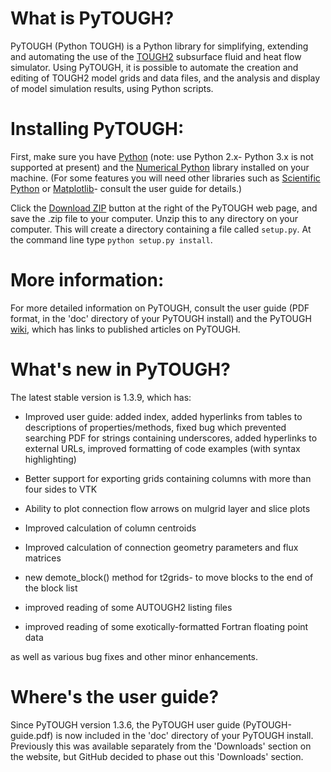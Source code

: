 # What is PyTOUGH?

PyTOUGH (Python TOUGH) is a Python library for simplifying, extending and automating the use of the [TOUGH2](http://esd.lbl.gov/research/projects/tough/) subsurface fluid and heat flow simulator. Using PyTOUGH, it is possible to automate the creation and editing of TOUGH2 model grids and data files, and the analysis and display of model simulation results, using Python scripts.

# Installing PyTOUGH:

First, make sure you have [Python](http://www.python.org) (note: use Python 2.x- Python 3.x is not supported at present) and the [Numerical Python](http://numpy.scipy.org/) library installed on your machine.  (For some features you will need other libraries such as [Scientific Python](http://www.scipy.org/) or [Matplotlib](http://matplotlib.sourceforge.net/)- consult the user guide for details.)

Click the [Download ZIP](https://github.com/acroucher/PyTOUGH/archive/master.zip) button at the right of the PyTOUGH web page, and save the .zip file to your computer.  Unzip this to any directory on your computer.  This will create a directory containing a file called `setup.py`.  At the command line type `python setup.py install`.

# More information:

For more detailed information on PyTOUGH, consult the user guide (PDF format, in the 'doc' directory of your PyTOUGH install) and the PyTOUGH [wiki](https://github.com/acroucher/PyTOUGH/wiki/), which has links to published articles on PyTOUGH.

# What's new in PyTOUGH?

The latest stable version is 1.3.9, which has:

* Improved user guide: added index, added hyperlinks from tables to descriptions of properties/methods, fixed bug which prevented searching PDF for strings containing underscores, added hyperlinks to external URLs, improved formatting of code examples (with syntax highlighting)

* Better support for exporting grids containing columns with more than four sides to VTK

* Ability to plot connection flow arrows on mulgrid layer and slice plots

* Improved calculation of column centroids

* Improved calculation of connection geometry parameters and flux matrices

* new demote_block() method for t2grids- to move blocks to the end of the block list

* improved reading of some AUTOUGH2 listing files

* improved reading of some exotically-formatted Fortran floating point data

as well as various bug fixes and other minor enhancements.

# Where's the user guide?

Since PyTOUGH version 1.3.6, the PyTOUGH user guide (PyTOUGH-guide.pdf) is now included in the 'doc' directory of your PyTOUGH install.  Previously this was available separately from the 'Downloads' section on the website, but GitHub decided to phase out this 'Downloads' section.

